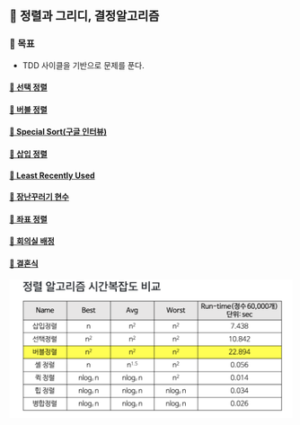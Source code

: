 ## 🦄 정렬과 그리디, 결정알고리즘

### 🎈 목표
- TDD 사이클을 기반으로 문제를 푼다.

#### [🤔 선택 정렬](https://github.com/saseungmin/daily_coding_dojo/tree/master/inflearn_algorism/section7/solution1)

#### [🤔 버블 정렬](https://github.com/saseungmin/daily_coding_dojo/tree/master/inflearn_algorism/section7/solution2)

#### [🤔 Special Sort(구글 인터뷰)](https://github.com/saseungmin/daily_coding_dojo/tree/master/inflearn_algorism/section7/solution3)

#### [🤔 삽입 정렬](https://github.com/saseungmin/daily_coding_dojo/tree/master/inflearn_algorism/section7/solution4)

#### [🤔 Least Recently Used](https://github.com/saseungmin/daily_coding_dojo/tree/master/inflearn_algorism/section7/solution5)

#### [🤔 장난꾸러기 현수](https://github.com/saseungmin/daily_coding_dojo/tree/master/inflearn_algorism/section7/solution6)

#### [🤔 좌표 정렬](https://github.com/saseungmin/daily_coding_dojo/tree/master/inflearn_algorism/section7/solution7)

#### [🤔 회의실 배정](https://github.com/saseungmin/daily_coding_dojo/tree/master/inflearn_algorism/section7/solution8)

#### [🤔 결혼식](https://github.com/saseungmin/daily_coding_dojo/tree/master/inflearn_algorism/section7/solution9)

![sort-time-complexity](../images/sort-time-complexity.png)
